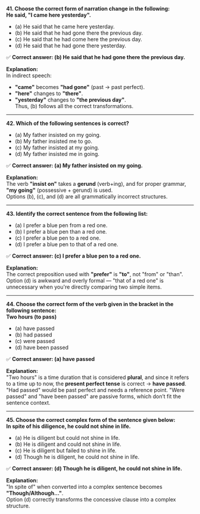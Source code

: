 **41. Choose the correct form of narration change in the following:**  
**He said, "I came here yesterday".**  
- (a) He said that he came here yesterday.  
- (b) He said that he had gone there the previous day.  
- (c) He said that he had come here the previous day.  
- (d) He said that he had gone there yesterday.  

✅ **Correct answer: (b) He said that he had gone there the previous day.**  

**Explanation:**  
In indirect speech:
- **"came"** becomes **"had gone"** (past → past perfect).
- **"here"** changes to **"there"**.
- **"yesterday"** changes to **"the previous day"**.  
Thus, (b) follows all the correct transformations.

---

**42. Which of the following sentences is correct?**  
- (a) My father insisted on my going.  
- (b) My father insisted me to go.  
- (c) My father insisted at my going.  
- (d) My father insisted me in going.  

✅ **Correct answer: (a) My father insisted on my going.**  

**Explanation:**  
The verb **"insist on"** takes a **gerund** (verb+ing), and for proper grammar, **"my going"** (possessive + gerund) is used.  
Options (b), (c), and (d) are all grammatically incorrect structures.

---

**43. Identify the correct sentence from the following list:**  
- (a) I prefer a blue pen from a red one.  
- (b) I prefer a blue pen than a red one.  
- (c) I prefer a blue pen to a red one.  
- (d) I prefer a blue pen to that of a red one.  

✅ **Correct answer: (c) I prefer a blue pen to a red one.**  

**Explanation:**  
The correct preposition used with **"prefer"** is **"to"**, not "from" or "than".  
Option (d) is awkward and overly formal — "that of a red one" is unnecessary when you're directly comparing two simple items.

---

**44. Choose the correct form of the verb given in the bracket in the following sentence:**  
**Two hours (to pass)**  
- (a) have passed  
- (b) had passed  
- (c) were passed  
- (d) have been passed  

✅ **Correct answer: (a) have passed**  

**Explanation:**  
"Two hours" is a time duration that is considered **plural**, and since it refers to a time up to now, the **present perfect tense** is correct → **have passed**.  
"Had passed" would be past perfect and needs a reference point. "Were passed" and "have been passed" are passive forms, which don’t fit the sentence context.

---

**45. Choose the correct complex form of the sentence given below:**  
**In spite of his diligence, he could not shine in life.**  
- (a) He is diligent but could not shine in life.  
- (b) He is diligent and could not shine in life.  
- (c) He is diligent but failed to shine in life.  
- (d) Though he is diligent, he could not shine in life.  

✅ **Correct answer: (d) Though he is diligent, he could not shine in life.**  

**Explanation:**  
"In spite of" when converted into a complex sentence becomes **"Though/Although..."**.  
Option (d) correctly transforms the concessive clause into a complex structure.
